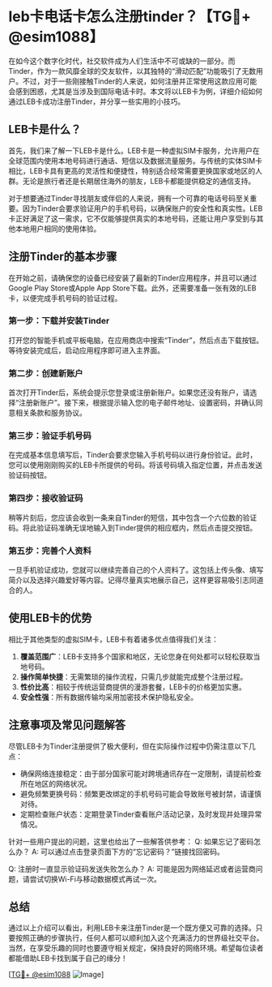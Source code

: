 # leb卡电话卡怎么注册tinder？【TG💪+ @esim1088】

在如今这个数字化时代，社交软件成为人们生活中不可或缺的一部分。而Tinder，作为一款风靡全球的交友软件，以其独特的“滑动匹配”功能吸引了无数用户。不过，对于一些刚接触Tinder的人来说，如何注册并正常使用这款应用可能会感到困惑，尤其是当涉及到国际电话卡时。本文将以LEB卡为例，详细介绍如何通过LEB卡成功注册Tinder，并分享一些实用的小技巧。

## LEB卡是什么？

首先，我们来了解一下LEB卡是什么。LEB卡是一种虚拟SIM卡服务，允许用户在全球范围内使用本地号码进行通话、短信以及数据流量服务。与传统的实体SIM卡相比，LEB卡具有更高的灵活性和便捷性，特别适合经常需要更换国家或地区的人群。无论是旅行者还是长期居住海外的朋友，LEB卡都能提供稳定的通信支持。

对于想要通过Tinder寻找朋友或伴侣的人来说，拥有一个可靠的电话号码至关重要。因为Tinder会要求验证用户的手机号码，以确保账户的安全性和真实性。LEB卡正好满足了这一需求，它不仅能够提供真实的本地号码，还能让用户享受到与其他本地用户相同的使用体验。

## 注册Tinder的基本步骤

在开始之前，请确保您的设备已经安装了最新的Tinder应用程序，并且可以通过Google Play Store或Apple App Store下载。此外，还需要准备一张有效的LEB卡，以便完成手机号码的验证过程。

### 第一步：下载并安装Tinder

打开您的智能手机或平板电脑，在应用商店中搜索“Tinder”，然后点击下载按钮。等待安装完成后，启动应用程序即可进入主界面。

### 第二步：创建新账户

首次打开Tinder后，系统会提示您登录或注册新账户。如果您还没有账户，请选择“注册新账户”。接下来，根据提示输入您的电子邮件地址、设置密码，并确认同意相关条款和服务协议。

### 第三步：验证手机号码

在完成基本信息填写后，Tinder会要求您输入手机号码以进行身份验证。此时，您可以使用刚刚购买的LEB卡所提供的号码。将该号码填入指定位置，并点击发送验证码按钮。

### 第四步：接收验证码

稍等片刻后，您应该会收到一条来自Tinder的短信，其中包含一个六位数的验证码。将此验证码准确无误地输入到Tinder提供的相应框内，然后点击提交按钮。

### 第五步：完善个人资料

一旦手机验证成功，您就可以继续完善自己的个人资料了。这包括上传头像、填写简介以及选择兴趣爱好等内容。记得尽量真实地展示自己，这样更容易吸引志同道合的人。

## 使用LEB卡的优势

相比于其他类型的虚拟SIM卡，LEB卡有着诸多优点值得我们关注：

1. **覆盖范围广**：LEB卡支持多个国家和地区，无论您身在何处都可以轻松获取当地号码。
2. **操作简单快捷**：无需繁琐的操作流程，只需几步就能完成整个注册过程。
3. **性价比高**：相较于传统运营商提供的漫游套餐，LEB卡的价格更加实惠。
4. **安全性强**：所有数据传输均采用加密技术保护隐私安全。

## 注意事项及常见问题解答

尽管LEB卡为Tinder注册提供了极大便利，但在实际操作过程中仍需注意以下几点：

- 确保网络连接稳定：由于部分国家可能对跨境通讯存在一定限制，请提前检查所在地区的网络状况。
- 避免频繁更换号码：频繁更改绑定的手机号码可能会导致账号被封禁，请谨慎对待。
- 定期检查账户状态：定期登录Tinder查看账户活动记录，及时发现并处理异常情况。

针对一些用户提出的问题，这里也给出了一些解答供参考：
Q: 如果忘记了密码怎么办？
A: 可以通过点击登录页面下方的“忘记密码？”链接找回密码。

Q: 注册时一直显示验证码发送失败怎么办？
A: 可能是因为网络延迟或者运营商问题，请尝试切换Wi-Fi与移动数据模式再试一次。

## 总结

通过以上介绍可以看出，利用LEB卡来注册Tinder是一个既方便又可靠的选择。只要按照正确的步骤执行，任何人都可以顺利加入这个充满活力的世界级社交平台。当然，在享受乐趣的同时也要遵守相关规定，保持良好的网络环境。希望每位读者都能借助LEB卡找到属于自己的缘分！

[[TG💪+ @esim1088](https://t.me/s/esim1088) ![Image](https://i.postimg.cc/4NQfJmqS/Snipaste-2025-05-13-00-14-12.png)]
